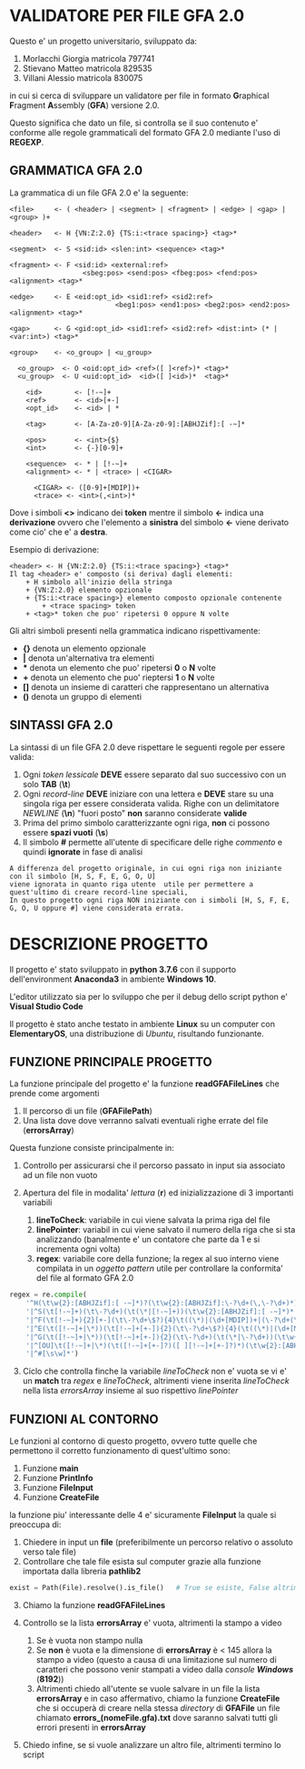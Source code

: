 # VALIDATORE PER FILE GFA 2.0
Questo e' un progetto universitario, sviluppato da:

1. Morlacchi Giorgia     matricola 797741
2. Stievano Matteo       matricola 829535
3. Villani Alessio       matricola 830075

in cui si cerca di sviluppare un validatore per file in formato **G**raphical **F**ragment **A**ssembly (**GFA**) versione 2.0.

Questo significa che dato un file, si controlla se il suo contenuto e' conforme alle regole grammaticali del formato GFA 2.0 mediante l'uso di **REGEXP**.

## GRAMMATICA GFA 2.0
La grammatica di un file GFA 2.0 e' la seguente: 

```
<file>     <- ( <header> | <segment> | <fragment> | <edge> | <gap> | <group> )+

<header>   <- H {VN:Z:2.0} {TS:i:<trace spacing>} <tag>*

<segment>  <- S <sid:id> <slen:int> <sequence> <tag>*

<fragment> <- F <sid:id> <external:ref>
                  <sbeg:pos> <send:pos> <fbeg:pos> <fend:pos> <alignment> <tag>*

<edge>     <- E <eid:opt_id> <sid1:ref> <sid2:ref>
                          <beg1:pos> <end1:pos> <beg2:pos> <end2:pos> <alignment> <tag>*

<gap>      <- G <gid:opt_id> <sid1:ref> <sid2:ref> <dist:int> (* | <var:int>) <tag>*

<group>    <- <o_group> | <u_group>

  <o_group>  <- O <oid:opt_id> <ref>([ ]<ref>)* <tag>*
  <u_group>  <- U <uid:opt_id>  <id>([ ]<id>)*  <tag>*

    <id>        <- [!-~]+
    <ref>       <- <id>[+-]
    <opt_id>    <- <id> | *

    <tag>       <- [A-Za-z0-9][A-Za-z0-9]:[ABHJZif]:[ -~]*

    <pos>       <- <int>{$}
    <int>       <- {-}[0-9]+

    <sequence>  <- * | [!-~]+
    <alignment> <- * | <trace> | <CIGAR>

      <CIGAR> <- ([0-9]+[MDIP])+
      <trace> <- <int>(,<int>)*
```

Dove i simboli **<>** indicano dei **token** mentre il simbolo **<-** indica una **derivazione** ovvero che l'elemento a **sinistra** del simbolo **<-** viene derivato come cio' che e' a **destra**.

Esempio di derivazione:
```
<header> <- H {VN:Z:2.0} {TS:i:<trace spacing>} <tag>*
Il tag <header> e' composto (si deriva) dagli elementi:
    + H simbolo all'inizio della stringa
    + {VN:Z:2.0} elemento opzionale
    + {TS:i:<trace spacing>} elemento composto opzionale contenente
        + <trace spacing> token 
    + <tag>* token che puo' ripetersi 0 oppure N volte 
```

Gli altri simboli presenti nella grammatica indicano rispettivamente:

- **{}** denota un elemento opzionale
- **|** denota un'alternativa tra elementi
- **\*** denota un elemento che puo' ripetersi **0** o **N** volte
- **\+** denota un elemento che puo' rieptersi **1** o **N** volte
- **[]** denota un insieme di caratteri che rappresentano un alternativa
- **()** denota un gruppo di elementi

## SINTASSI GFA 2.0
La sintassi di un file GFA 2.0 deve rispettare le seguenti regole per essere valida:

1. Ogni *token lessicale* **DEVE** essere separato dal suo successivo con un solo **TAB** (**\t**) 
2. Ogni *record-line* **DEVE** iniziare con una lettera e **DEVE** stare su una singola riga per essere considerata valida. Righe con un delimitatore *NEWLINE* (**\n**) "fuori posto" **non** saranno considerate **valide**
3. Prima del primo simbolo caratterizzante ogni riga, **non** ci possono essere **spazi vuoti** (**\s**)
4. Il simbolo **#** permette all'utente di specificare delle righe *commento* e quindi **ignorate** in fase di analisi

```
A differenza del progetto originale, in cui ogni riga non iniziante con il simbolo [H, S, F, E, G, O, U] 
viene ignorata in quanto riga utente  utile per permettere a quest'ultimo di creare record-line speciali,
In questo progetto ogni riga NON iniziante con i simboli [H, S, F, E, G, O, U oppure #] viene considerata errata.
```

# DESCRIZIONE PROGETTO
Il progetto e' stato sviluppato in **python 3.7.6** con il supporto dell'environment **Anaconda3** in ambiente **Windows 10**.

L'editor utilizzato sia per lo sviluppo che per il debug dello script python e' **Visual Studio Code**

Il progetto è stato anche testato in ambiente **Linux** su un computer con **ElementaryOS**, una distribuzione di *Ubuntu*, risultando funzionante.

## FUNZIONE PRINCIPALE PROGETTO
La funzione principale del progetto e' la funzione **readGFAFileLines** che prende come argomenti

1. Il percorso di un file (**GFAFilePath**)
2. Una lista dove dove verranno salvati eventuali righe errate del file (**errorsArray**)

Questa funzione consiste principalmente in: 

1. Controllo per assicurarsi che il percorso passato in input sia associato ad un file non vuoto
2. Apertura del file in modalita' *lettura* (**r**) ed inizializzazione di 3 importanti variabili
    
    1. **lineToCheck**: variabile in cui viene salvata la prima riga del file
    2. **linePointer**: variabil in cui viene salvato il numero della riga che si sta analizzando (banalmente e' un contatore che parte da 1 e si incrementa ogni volta)
    3. **regex**: variabile core della funzione; la regex al suo interno viene compilata in un *oggetto pattern* utile per controllare la conformita' del file al formato GFA 2.0

```python
regex = re.compile(
    '^H(\t\w{2}:[ABHJZif]:[ -~]*)?(\t\w{2}:[ABHJZif]:\-?\d+(\,\-?\d+)*)?(\t\w{2}:[ABHJZif]:[ -~]*)*'                               # regex per il controllo dell' HEADER
    '|^S(\t[!-~]+)(\t\-?\d+)(\t(\*|[!-~]+))(\t\w{2}:[ABHJZif]:[ -~]*)*'                                                            # regex per il controllo dei SEGMENT        
    '|^F(\t[!-~]+){2}[+-](\t\-?\d+\$?){4}\t((\*)|(\d+[MDIP])+|(\-?\d+(\,\-?\d+)*))(\t\w{2}:[ABHJZif]:[ -~]*)*'                     # regex per il controllo dei FRAGMENT
    '|^E(\t([!-~]+|\*))(\t[!-~]+[+-]){2}(\t\-?\d+\$?){4}(\t((\*)|(\d+[MDIP])+|(\-?\d+(\,\-?\d+)*)))(\t\w{2}:[ABHJZif]:[ -~]*)*'    # regex per il controllo degli EDGE
    '|^G(\t([!-~]+|\*))(\t[!-~]+[+-]){2}(\t\-?\d+)(\t(\*|\-?\d+))(\t\w{2}:[ABHJZif]:[ -~]*)*'                                      # regex per il controllo dei GAP
    '|^[OU]\t([!-~]+|\*)(\t([!-~]+[+-]?)([ ][!-~]+[+-]?)*)(\t\w{2}:[ABHJZif]:[ -~]*)*'                                             # regex per il controllo dei GROUP               
    '|^#[\s\w]*')                                                                                                                  # regex per il controllo dei COMMENTI
```

3. Ciclo che controlla finche la variabile *lineToCheck* non e' vuota se vi e' un **match** tra *regex* e *lineToCheck*, altrimenti viene inserita *lineToCheck* nella lista *errorsArray* insieme al suo rispettivo *linePointer* 

## FUNZIONI AL CONTORNO
Le funzioni al contorno di questo progetto, ovvero tutte quelle che permettono il corretto funzionamento di quest'ultimo sono:

1. Funzione **main**
2. Funzione **PrintInfo**
3. Funzione **FileInput**
4. Funzione **CreateFile**

la funzione piu' interessante delle 4 e' sicuramente **FileInput** la quale si preoccupa di:

1. Chiedere in input un **file** (preferibilmente un percorso relativo o assoluto verso tale file)
2. Controllare che tale file esista sul computer grazie alla funzione importata dalla libreria **pathlib2**

```python
exist = Path(File).resolve().is_file()   # True se esiste, False altrimenti
```

3. Chiamo la funzione **readGFAFileLines**
4. Controllo se la lista **errorsArray** e' vuota, altrimenti la stampo a video

    1. Se è vuota non stampo nulla
    2. Se **non** è vuota e la dimensione di **errorsArray** è < 145 allora la stampo a video (questo a causa di una limitazione sul numero di caratteri che possono venir stampati a video dalla *console **Windows*** (**8192**))
    3. Altrimenti chiedo all'utente se vuole salvare in un file la lista **errorsArray** e in caso affermativo, chiamo la funzione **CreateFile** che si occuperà di creare nella stessa *directory* di **GFAFile** un file chiamato **errors_(nomeFile.gfa).txt** dove saranno salvati tutti gli errori presenti in **errorsArray**

5. Chiedo infine, se si vuole analizzare un altro file, altrimenti termino lo script


